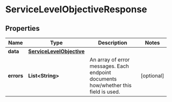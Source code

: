

# ServiceLevelObjectiveResponse

## Properties

Name | Type | Description | Notes
------------ | ------------- | ------------- | -------------
**data** | [**ServiceLevelObjective**](ServiceLevelObjective.md) |  | 
**errors** | **List&lt;String&gt;** | An array of error messages. Each endpoint documents how/whether this field is used. |  [optional]



